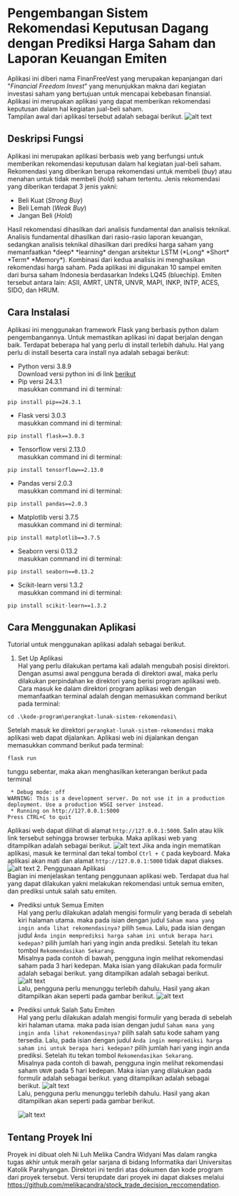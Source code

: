 # Pengembangan Sistem Rekomendasi Keputusan Dagang dengan Prediksi Harga Saham dan Laporan Keuangan Emiten
Aplikasi ini diberi nama FinanFreeVest yang merupakan kepanjangan dari "*Financial Freedom Invest*" yang menunjukkan makna dari kegiatan investasi saham yang bertujuan untuk mencapai kebebasan finansial. Aplikasi ini merupakan aplikasi yang dapat memberikan rekomendasi keputusan dalam hal kegiatan jual-beli saham. <br>
Tampilan awal dari aplikasi tersebut adalah sebagai berikut.
![alt text](https://raw.githubusercontent.com/melikacandra/stock_trade_decision_reccomendation/refs/heads/main/gambar/halaman-utama.png)



## Deskripsi Fungsi

Aplikasi ini merupakan aplikasi berbasis web yang berfungsi untuk memberikan rekomendasi keputusan dalam hal kegiatan jual-beli saham. Rekomendasi yang diberikan berupa rekomendasi untuk membeli (*buy*) atau menahan untuk tidak membeli (*hold*) saham tertentu. Jenis rekomendasi yang diberikan terdapat 3 jenis yakni:
* Beli Kuat (*Strong Buy*)
* Beli Lemah (*Weak Buy*)
* Jangan Beli (*Hold*) <br>
<p> Hasil rekomendasi dihasilkan dari analisis fundamental dan analisis teknikal. Analisis fundamental dihasilkan dari rasio-rasio laporan keuangan, sedangkan analisis teknikal dihasilkan dari prediksi harga saham yang memanfaatkan *deep* *learning* dengan arsitektur LSTM (*Long* *Short* *Term* *Memory*). Kombinasi dari kedua analisis ini menghasikan rekomendasi harga saham. Pada aplikasi ini digunakan 10 sampel emiten dari bursa saham Indonesia berdasarkan Indeks LQ45 (bluechip). Emiten tersebut antara lain: ASII, AMRT, UNTR, UNVR, MAPI, INKP, INTP, ACES, SIDO, dan HRUM. </p>

## Cara Instalasi
Aplikasi ini menggunakan framework Flask yang berbasis python dalam pengembangannya. Untuk memastikan aplikasi ini dapat berjalan dengan baik. Terdapat beberapa hal yang perlu di install terlebih dahulu. Hal yang perlu di install beserta cara install nya adalah sebagai berikut:
* Python versi 3.8.9 <br>
Download versi python ini di link [berikut](https://www.python.org/downloads/release/python-389/)
* Pip versi 24.3.1 <br>
masukkan command ini di terminal:
```
pip install pip==24.3.1
```
* Flask versi 3.0.3 <br>
masukkan command ini di terminal:
```
pip install flask==3.0.3
```
* Tensorflow versi 2.13.0 <br>
masukkan command ini di terminal:
```
pip install tensorflow==2.13.0
```
* Pandas versi 2.0.3 <br>
masukkan command ini di terminal:
```
pip install pandas==2.0.3
```
* Matplotlib versi 3.7.5 <br>
masukkan command ini di terminal:
```
pip install matplotlib==3.7.5
```
* Seaborn versi 0.13.2 <br>
masukkan command ini di terminal:
```
pip install seaborn==0.13.2
```
* Scikit-learn versi 1.3.2 <br>
masukkan command ini di terminal:
```
pip install scikit-learn==1.3.2
```
## Cara Menggunakan Aplikasi
Tutorial untuk menggunakan aplikasi adalah sebagai berikut.
1. Set Up Aplikasi <br>
Hal yang perlu dilakukan pertama kali adalah mengubah posisi direktori. Dengan asumsi awal pengguna berada di direktori awal, maka perlu dilakukan perpindahan ke direktori yang berisi program aplikasi web. Cara masuk ke dalam direktori program aplikasi web dengan memanfaatkan terminal adalah dengan memasukkan command berikut pada terminal:
```
cd .\kode-program\perangkat-lunak-sistem-rekomendasi\
```
Setelah masuk ke direktori `perangkat-lunak-sistem-rekomendasi` maka aplikasi web dapat dijalankan. Aplikasi web ini dijalankan dengan memasukkan command berikut pada terminal:
```
flask run
```
tunggu sebentar, maka akan menghasilkan keterangan berikut pada terminal
```
 * Debug mode: off
WARNING: This is a development server. Do not use it in a production deployment. Use a production WSGI server instead.
 * Running on http://127.0.0.1:5000
Press CTRL+C to quit
```
Aplikasi web dapat dilihat di alamat `http://127.0.0.1:5000`. Salin atau klik link tersebut sehingga browser terbuka. Maka aplikasi web yang ditampilkan adalah sebagai berikut.
![alt text](https://raw.githubusercontent.com/melikacandra/stock_trade_decision_reccomendation/refs/heads/main/gambar/halaman-utama.png)
Jika anda ingin mematikan aplikasi, masuk ke terminal dan tekal tombol `Ctrl + C` pada keyboard. Maka aplikasi akan mati dan alamat `http://127.0.0.1:5000` tidak dapat diakses.
![alt text](https://raw.githubusercontent.com/melikacandra/stock_trade_decision_reccomendation/refs/heads/main/gambar/halaman-tak-dapat-akses.png)
2. Penggunaan Aplikasi <br>
Bagian ini menjelaskan tentang penggunaan aplikasi web. Terdapat dua hal yang dapat dilakukan yakni melakukan rekomendasi untuk semua emiten, dan prediksi untuk salah satu emiten.
* Prediksi untuk Semua Emiten <br>
Hal yang perlu dilakukan adalah mengisi formulir yang berada di sebelah kiri halaman utama. maka pada isian dengan judul `Saham mana yang ingin anda lihat rekomendasinya?` pilih `Semua`. Lalu, pada isian dengan judul `Ànda ingin memprediksi harga saham ini untuk berapa hari kedepan?` pilih jumlah hari yang ingin anda prediksi. Setelah itu tekan tombol `Rekomendasikan Sekarang`. <br>
 Misalnya pada contoh di bawah, pengguna ingin melihat rekomendasi saham pada 3 hari kedepan. Maka isian yang dilakukan pada formulir adalah sebagai berikut.
yang ditampilkan adalah sebagai berikut.
![alt text](https://raw.githubusercontent.com/melikacandra/stock_trade_decision_reccomendation/refs/heads/main/gambar/prediksi-semua.png)
<br> Lalu, pengguna perlu menunggu terlebih dahulu. Hasil yang akan ditampilkan akan seperti pada gambar berikut.
![alt text](https://raw.githubusercontent.com/melikacandra/stock_trade_decision_reccomendation/refs/heads/main/gambar/hasil-prediksi-semua.png)

* Prediksi untuk Salah Satu Emiten <br>
Hal yang perlu dilakukan adalah mengisi formulir yang berada di sebelah kiri halaman utama. maka pada isian dengan judul `Saham mana yang ingin anda lihat rekomendasinya?` pilih salah satu kode saham yang tersedia. Lalu, pada isian dengan judul `Ànda ingin memprediksi harga saham ini untuk berapa hari kedepan?` pilih jumlah hari yang ingin anda prediksi. Setelah itu tekan tombol `Rekomendasikan Sekarang`. <br>
Misalnya pada contoh di bawah, pengguna ingin melihat rekomendasi saham `UNVR` pada 5 hari kedepan. Maka isian yang dilakukan pada formulir adalah sebagai berikut.
yang ditampilkan adalah sebagai berikut.
![alt text](https://raw.githubusercontent.com/melikacandra/stock_trade_decision_reccomendation/refs/heads/main/gambar/prediksi-salah-satu.png)
<br> Lalu, pengguna perlu menunggu terlebih dahulu. Hasil yang akan ditampilkan akan seperti pada gambar berikut.</p>
![alt text](https://raw.githubusercontent.com/melikacandra/stock_trade_decision_reccomendation/refs/heads/main/gambar/hasil-prediksi-salah-satu.png)


## Tentang Proyek Ini
Proyek ini dibuat oleh Ni Luh Melika Candra Widyani Mas dalam rangka tugas akhir untuk meraih gelar sarjana di bidang Informatika dari Universitas Katolik Parahyangan. Direktori ini terdiri atas dokumen dan kode program dari proyek tersebut. Versi terupdate dari proyek ini dapat diakses melalui https://github.com/melikacandra/stock_trade_decision_reccomendation. 